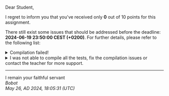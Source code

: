 Dear Student,

I regret to inform you that you've received only **0** out of 10 points for this assignment.

There still exist some issues that should be addressed before the deadline: **2024-06-19 23:50:00 CEST (+0200)**. For further details, please refer to the following list:

<details><summary>Compilation failed!</summary>##&nbsp;details&nbsp;(tip&nbsp;read&nbsp;from&nbsp;top&nbsp;to&nbsp;end):<br>```[&nbsp;16%]&nbsp;Building&nbsp;CXX&nbsp;object&nbsp;tests/lib/googletest/CMakeFiles/gtest.dir/src/gtest-all.cc.o<br>[&nbsp;33%]&nbsp;Linking&nbsp;CXX&nbsp;static&nbsp;library&nbsp;../../../lib/libgtest.a<br>[&nbsp;33%]&nbsp;Built&nbsp;target&nbsp;gtest<br>[&nbsp;50%]&nbsp;Building&nbsp;CXX&nbsp;object&nbsp;tests/lib/googletest/CMakeFiles/gtest_main.dir/src/gtest_main.cc.o<br>[&nbsp;66%]&nbsp;Linking&nbsp;CXX&nbsp;static&nbsp;library&nbsp;../../../lib/libgtest_main.a<br>[&nbsp;66%]&nbsp;Built&nbsp;target&nbsp;gtest_main<br>[&nbsp;83%]&nbsp;Building&nbsp;CXX&nbsp;object&nbsp;tests/CMakeFiles/tests.dir/myStringTests.cpp.o<br>In&nbsp;file&nbsp;included&nbsp;from&nbsp;/tmp/tmpacl04vps/student/tests/myStringTests.cpp:10:<br>/tmp/tmpacl04vps/student/tests/../mystring.h:&nbsp;In&nbsp;member&nbsp;function&nbsp;‘const&nbsp;char&&nbsp;MyString::const_iterator::operator*()&nbsp;const’:<br>/tmp/tmpacl04vps/student/tests/../mystring.h:242:36:&nbsp;error:&nbsp;returning&nbsp;reference&nbsp;to&nbsp;temporary&nbsp;[-Werror=return-local-addr]<br>&nbsp;&nbsp;242&nbsp;|&nbsp;&nbsp;&nbsp;&nbsp;&nbsp;&nbsp;&nbsp;&nbsp;&nbsp;return&nbsp;(*myString)[position];<br>&nbsp;&nbsp;&nbsp;&nbsp;&nbsp;&nbsp;|&nbsp;&nbsp;&nbsp;&nbsp;&nbsp;&nbsp;&nbsp;&nbsp;&nbsp;&nbsp;&nbsp;&nbsp;&nbsp;&nbsp;&nbsp;&nbsp;~~~~~~~~~~~~~~~~~~~~^<br>In&nbsp;file&nbsp;included&nbsp;from&nbsp;/usr/include/c++/13/vector:62,<br>&nbsp;&nbsp;&nbsp;&nbsp;&nbsp;&nbsp;&nbsp;&nbsp;&nbsp;&nbsp;&nbsp;&nbsp;&nbsp;&nbsp;&nbsp;&nbsp;&nbsp;from&nbsp;/tmp/tmpacl04vps/student/tests/myStringTests.cpp:1:<br>/usr/include/c++/13/bits/stl_algobase.h:&nbsp;In&nbsp;instantiation&nbsp;of&nbsp;‘constexpr&nbsp;_Iterator&nbsp;std::__find_if(_Iterator,&nbsp;_Iterator,&nbsp;_Predicate)&nbsp;[with&nbsp;_Iterator&nbsp;=&nbsp;MyString::iterator;&nbsp;_Predicate&nbsp;=&nbsp;__gnu_cxx::__ops::_Iter_pred&lt;MyString::trim()::&lt;lambda(char)&gt;&nbsp;&gt;]’:<br>/usr/include/c++/13/bits/stl_algo.h:3923:28:&nbsp;&nbsp;&nbsp;required&nbsp;from&nbsp;‘constexpr&nbsp;_IIter&nbsp;std::find_if(_IIter,&nbsp;_IIter,&nbsp;_Predicate)&nbsp;[with&nbsp;_IIter&nbsp;=&nbsp;MyString::iterator;&nbsp;_Predicate&nbsp;=&nbsp;MyString::trim()::&lt;lambda(char)&gt;]’<br>/tmp/tmpacl04vps/student/tests/../mystring.h:439:30:&nbsp;&nbsp;&nbsp;required&nbsp;from&nbsp;here<br>/usr/include/c++/13/bits/stl_algobase.h:2118:48:&nbsp;error:&nbsp;no&nbsp;matching&nbsp;function&nbsp;for&nbsp;call&nbsp;to&nbsp;‘__iterator_category(MyString::iterator&)’<br>&nbsp;2118&nbsp;|&nbsp;&nbsp;&nbsp;&nbsp;&nbsp;&nbsp;&nbsp;&nbsp;&nbsp;&nbsp;&nbsp;&nbsp;&nbsp;&nbsp;&nbsp;&nbsp;&nbsp;&nbsp;&nbsp;&nbsp;&nbsp;&nbsp;&nbsp;&nbsp;std::__iterator_category(__first));<br>&nbsp;&nbsp;&nbsp;&nbsp;&nbsp;&nbsp;|&nbsp;&nbsp;&nbsp;&nbsp;&nbsp;&nbsp;&nbsp;&nbsp;&nbsp;&nbsp;&nbsp;&nbsp;&nbsp;&nbsp;&nbsp;&nbsp;&nbsp;&nbsp;&nbsp;&nbsp;&nbsp;&nbsp;&nbsp;&nbsp;~~~~~~~~~~~~~~~~~~~~~~~~^~~~~~~~~<br>In&nbsp;file&nbsp;included&nbsp;from&nbsp;/usr/include/c++/13/bits/stl_algobase.h:65:<br>/usr/include/c++/13/bits/stl_iterator_base_types.h:239:5:&nbsp;note:&nbsp;candidate:&nbsp;‘template&lt;class&nbsp;_Iter&gt;&nbsp;constexpr&nbsp;typename&nbsp;std::iterator_traits&lt;&nbsp;&lt;template-parameter-1-1&gt;&nbsp;&gt;::iterator_category&nbsp;std::__iterator_category(const&nbsp;_Iter&)’<br>&nbsp;&nbsp;239&nbsp;|&nbsp;&nbsp;&nbsp;&nbsp;&nbsp;__iterator_category(const&nbsp;_Iter&)<br>&nbsp;&nbsp;&nbsp;&nbsp;&nbsp;&nbsp;|&nbsp;&nbsp;&nbsp;&nbsp;&nbsp;^~~~~~~~~~~~~~~~~~~<br>/usr/include/c++/13/bits/stl_iterator_base_types.h:239:5:&nbsp;note:&nbsp;&nbsp;&nbsp;template&nbsp;argument&nbsp;deduction/substitution&nbsp;failed:<br>/usr/include/c++/13/bits/stl_iterator_base_types.h:&nbsp;In&nbsp;substitution&nbsp;of&nbsp;‘template&lt;class&nbsp;_Iter&gt;&nbsp;constexpr&nbsp;typename&nbsp;std::iterator_traits&lt;&nbsp;&lt;template-parameter-1-1&gt;&nbsp;&gt;::iterator_category&nbsp;std::__iterator_category(const&nbsp;_Iter&)&nbsp;[with&nbsp;_Iter&nbsp;=&nbsp;MyString::iterator]’:<br>/usr/include/c++/13/bits/stl_algobase.h:2118:34:&nbsp;&nbsp;&nbsp;required&nbsp;from&nbsp;‘constexpr&nbsp;_Iterator&nbsp;std::__find_if(_Iterator,&nbsp;_Iterator,&nbsp;_Predicate)&nbsp;[with&nbsp;_Iterator&nbsp;=&nbsp;MyString::iterator;&nbsp;_Predicate&nbsp;=&nbsp;__gnu_cxx::__ops::_Iter_pred&lt;MyString::trim()::&lt;lambda(char)&gt;&nbsp;&gt;]’<br>/usr/include/c++/13/bits/stl_algo.h:3923:28:&nbsp;&nbsp;&nbsp;required&nbsp;from&nbsp;‘constexpr&nbsp;_IIter&nbsp;std::find_if(_IIter,&nbsp;_IIter,&nbsp;_Predicate)&nbsp;[with&nbsp;_IIter&nbsp;=&nbsp;MyString::iterator;&nbsp;_Predicate&nbsp;=&nbsp;MyString::trim()::&lt;lambda(char)&gt;]’<br>/tmp/tmpacl04vps/student/tests/../mystring.h:439:30:&nbsp;&nbsp;&nbsp;required&nbsp;from&nbsp;here<br>/usr/include/c++/13/bits/stl_iterator_base_types.h:239:5:&nbsp;error:&nbsp;no&nbsp;type&nbsp;named&nbsp;‘iterator_category’&nbsp;in&nbsp;‘struct&nbsp;std::iterator_traits&lt;MyString::iterator&gt;’<br>/usr/include/c++/13/bits/stl_algobase.h:&nbsp;In&nbsp;instantiation&nbsp;of&nbsp;‘constexpr&nbsp;_Iterator&nbsp;std::__find_if(_Iterator,&nbsp;_Iterator,&nbsp;_Predicate)&nbsp;[with&nbsp;_Iterator&nbsp;=&nbsp;MyString::reverse_iterator;&nbsp;_Predicate&nbsp;=&nbsp;__gnu_cxx::__ops::_Iter_pred&lt;MyString::trim()::&lt;lambda(char)&gt;&nbsp;&gt;]’:<br>/usr/include/c++/13/bits/stl_algo.h:3923:28:&nbsp;&nbsp;&nbsp;required&nbsp;from&nbsp;‘constexpr&nbsp;_IIter&nbsp;std::find_if(_IIter,&nbsp;_IIter,&nbsp;_Predicate)&nbsp;[with&nbsp;_IIter&nbsp;=&nbsp;MyString::reverse_iterator;&nbsp;_Predicate&nbsp;=&nbsp;MyString::trim()::&lt;lambda(char)&gt;]’<br>/tmp/tmpacl04vps/student/tests/../mystring.h:440:31:&nbsp;&nbsp;&nbsp;required&nbsp;from&nbsp;here<br>/usr/include/c++/13/bits/stl_algobase.h:2118:48:&nbsp;error:&nbsp;no&nbsp;matching&nbsp;function&nbsp;for&nbsp;call&nbsp;to&nbsp;‘__iterator_category(MyString::reverse_iterator&)’<br>&nbsp;2118&nbsp;|&nbsp;&nbsp;&nbsp;&nbsp;&nbsp;&nbsp;&nbsp;&nbsp;&nbsp;&nbsp;&nbsp;&nbsp;&nbsp;&nbsp;&nbsp;&nbsp;&nbsp;&nbsp;&nbsp;&nbsp;&nbsp;&nbsp;&nbsp;&nbsp;std::__iterator_category(__first));<br>&nbsp;&nbsp;&nbsp;&nbsp;&nbsp;&nbsp;|&nbsp;&nbsp;&nbsp;&nbsp;&nbsp;&nbsp;&nbsp;&nbsp;&nbsp;&nbsp;&nbsp;&nbsp;&nbsp;&nbsp;&nbsp;&nbsp;&nbsp;&nbsp;&nbsp;&nbsp;&nbsp;&nbsp;&nbsp;&nbsp;~~~~~~~~~~~~~~~~~~~~~~~~^~~~~~~~~<br>/usr/include/c++/13/bits/stl_iterator_base_types.h:239:5:&nbsp;note:&nbsp;candidate:&nbsp;‘template&lt;class&nbsp;_Iter&gt;&nbsp;constexpr&nbsp;typename&nbsp;std::iterator_traits&lt;&nbsp;&lt;template-parameter-1-1&gt;&nbsp;&gt;::iterator_category&nbsp;std::__iterator_category(const&nbsp;_Iter&)’<br>&nbsp;&nbsp;239&nbsp;|&nbsp;&nbsp;&nbsp;&nbsp;&nbsp;__iterator_category(const&nbsp;_Iter&)<br>&nbsp;&nbsp;&nbsp;&nbsp;&nbsp;&nbsp;|&nbsp;&nbsp;&nbsp;&nbsp;&nbsp;^~~~~~~~~~~~~~~~~~~<br>/usr/include/c++/13/bits/stl_iterator_base_types.h:239:5:&nbsp;note:&nbsp;&nbsp;&nbsp;template&nbsp;argument&nbsp;deduction/substitution&nbsp;failed:<br>/usr/include/c++/13/bits/stl_iterator_base_types.h:&nbsp;In&nbsp;substitution&nbsp;of&nbsp;‘template&lt;class&nbsp;_Iter&gt;&nbsp;constexpr&nbsp;typename&nbsp;std::iterator_traits&lt;&nbsp;&lt;template-parameter-1-1&gt;&nbsp;&gt;::iterator_category&nbsp;std::__iterator_category(const&nbsp;_Iter&)&nbsp;[with&nbsp;_Iter&nbsp;=&nbsp;MyString::reverse_iterator]’:<br>/usr/include/c++/13/bits/stl_algobase.h:2118:34:&nbsp;&nbsp;&nbsp;required&nbsp;from&nbsp;‘constexpr&nbsp;_Iterator&nbsp;std::__find_if(_Iterator,&nbsp;_Iterator,&nbsp;_Predicate)&nbsp;[with&nbsp;_Iterator&nbsp;=&nbsp;MyString::reverse_iterator;&nbsp;_Predicate&nbsp;=&nbsp;__gnu_cxx::__ops::_Iter_pred&lt;MyString::trim()::&lt;lambda(char)&gt;&nbsp;&gt;]’<br>/usr/include/c++/13/bits/stl_algo.h:3923:28:&nbsp;&nbsp;&nbsp;required&nbsp;from&nbsp;‘constexpr&nbsp;_IIter&nbsp;std::find_if(_IIter,&nbsp;_IIter,&nbsp;_Predicate)&nbsp;[with&nbsp;_IIter&nbsp;=&nbsp;MyString::reverse_iterator;&nbsp;_Predicate&nbsp;=&nbsp;MyString::trim()::&lt;lambda(char)&gt;]’<br>/tmp/tmpacl04vps/student/tests/../mystring.h:440:31:&nbsp;&nbsp;&nbsp;required&nbsp;from&nbsp;here<br>/usr/include/c++/13/bits/stl_iterator_base_types.h:239:5:&nbsp;error:&nbsp;no&nbsp;type&nbsp;named&nbsp;‘iterator_category’&nbsp;in&nbsp;‘struct&nbsp;std::iterator_traits&lt;MyString::reverse_iterator&gt;’<br>In&nbsp;file&nbsp;included&nbsp;from&nbsp;/usr/include/c++/13/bits/refwrap.h:39,<br>&nbsp;&nbsp;&nbsp;&nbsp;&nbsp;&nbsp;&nbsp;&nbsp;&nbsp;&nbsp;&nbsp;&nbsp;&nbsp;&nbsp;&nbsp;&nbsp;&nbsp;from&nbsp;/usr/include/c++/13/vector:68:<br>/usr/include/c++/13/bits/stl_function.h:&nbsp;In&nbsp;instantiation&nbsp;of&nbsp;‘constexpr&nbsp;bool&nbsp;std::less&lt;_Tp&gt;::operator()(const&nbsp;_Tp&,&nbsp;const&nbsp;_Tp&)&nbsp;const&nbsp;[with&nbsp;_Tp&nbsp;=&nbsp;MyString]’:<br>/usr/include/c++/13/bits/stl_map.h:511:32:&nbsp;&nbsp;&nbsp;required&nbsp;from&nbsp;‘std::map&lt;_Key,&nbsp;_Tp,&nbsp;_Compare,&nbsp;_Alloc&gt;::mapped_type&&nbsp;std::map&lt;_Key,&nbsp;_Tp,&nbsp;_Compare,&nbsp;_Alloc&gt;::operator[](const&nbsp;key_type&)&nbsp;[with&nbsp;_Key&nbsp;=&nbsp;MyString;&nbsp;_Tp&nbsp;=&nbsp;long&nbsp;unsigned&nbsp;int;&nbsp;_Compare&nbsp;=&nbsp;std::less&lt;MyString&gt;;&nbsp;_Alloc&nbsp;=&nbsp;std::allocator&lt;std::pair&lt;const&nbsp;MyString,&nbsp;long&nbsp;unsigned&nbsp;int&gt;&nbsp;&gt;;&nbsp;mapped_type&nbsp;=&nbsp;long&nbsp;unsigned&nbsp;int;&nbsp;key_type&nbsp;=&nbsp;MyString]’<br>/tmp/tmpacl04vps/student/tests/../mystring.h:501:32:&nbsp;&nbsp;&nbsp;required&nbsp;from&nbsp;here<br>/usr/include/c++/13/bits/stl_function.h:408:20:&nbsp;error:&nbsp;no&nbsp;match&nbsp;for&nbsp;‘operator&lt;’&nbsp;(operand&nbsp;types&nbsp;are&nbsp;‘const&nbsp;MyString’&nbsp;and&nbsp;‘const&nbsp;MyString’)<br>&nbsp;&nbsp;408&nbsp;|&nbsp;&nbsp;&nbsp;&nbsp;&nbsp;&nbsp;&nbsp;{&nbsp;return&nbsp;__x&nbsp;&lt;&nbsp;__y;&nbsp;}<br>&nbsp;&nbsp;&nbsp;&nbsp;&nbsp;&nbsp;|&nbsp;&nbsp;&nbsp;&nbsp;&nbsp;&nbsp;&nbsp;&nbsp;&nbsp;&nbsp;&nbsp;&nbsp;&nbsp;&nbsp;&nbsp;&nbsp;~~~~^~~~~<br>In&nbsp;file&nbsp;included&nbsp;from&nbsp;/usr/include/c++/13/bits/stl_algobase.h:67:<br>/usr/include/c++/13/bits/stl_iterator.h:583:5:&nbsp;note:&nbsp;candidate:&nbsp;‘template&lt;class&nbsp;_IteratorL,&nbsp;class&nbsp;_IteratorR&gt;&nbsp;&nbsp;requires&nbsp;&nbsp;three_way_comparable_with&lt;_IteratorR,&nbsp;_IteratorL,&nbsp;std::partial_ordering&gt;&nbsp;constexpr&nbsp;std::compare_three_way_result_t&lt;_IteratorL,&nbsp;_IteratorR&gt;&nbsp;std::operator&lt;=&gt;(const&nbsp;reverse_iterator&lt;_IteratorL&gt;&,&nbsp;const&nbsp;reverse_iterator&lt;_IteratorR&gt;&)’&nbsp;(reversed)<br>&nbsp;&nbsp;583&nbsp;|&nbsp;&nbsp;&nbsp;&nbsp;&nbsp;operator&lt;=&gt;(const&nbsp;reverse_iterator&lt;_IteratorL&gt;&&nbsp;__x,<br>&nbsp;&nbsp;&nbsp;&nbsp;&nbsp;&nbsp;|&nbsp;&nbsp;&nbsp;&nbsp;&nbsp;^~~~~~~~<br>/usr/include/c++/13/bits/stl_iterator.h:583:5:&nbsp;note:&nbsp;&nbsp;&nbsp;template&nbsp;argument&nbsp;deduction/substitution&nbsp;failed:<br>/usr/include/c++/13/bits/stl_function.h:408:20:&nbsp;note:&nbsp;&nbsp;&nbsp;‘const&nbsp;MyString’&nbsp;is&nbsp;not&nbsp;derived&nbsp;from&nbsp;‘const&nbsp;std::reverse_iterator&lt;_IteratorL&gt;’<br>&nbsp;&nbsp;408&nbsp;|&nbsp;&nbsp;&nbsp;&nbsp;&nbsp;&nbsp;&nbsp;{&nbsp;return&nbsp;__x&nbsp;&lt;&nbsp;__y;&nbsp;}<br>&nbsp;&nbsp;&nbsp;&nbsp;&nbsp;&nbsp;|&nbsp;&nbsp;&nbsp;&nbsp;&nbsp;&nbsp;&nbsp;&nbsp;&nbsp;&nbsp;&nbsp;&nbsp;&nbsp;&nbsp;&nbsp;&nbsp;~~~~^~~~~<br>/usr/include/c++/13/bits/stl_iterator.h:1690:5:&nbsp;note:&nbsp;candidate:&nbsp;‘template&lt;class&nbsp;_IteratorL,&nbsp;class&nbsp;_IteratorR&gt;&nbsp;&nbsp;requires&nbsp;&nbsp;three_way_comparable_with&lt;_IteratorR,&nbsp;_IteratorL,&nbsp;std::partial_ordering&gt;&nbsp;constexpr&nbsp;std::compare_three_way_result_t&lt;_IteratorL,&nbsp;_IteratorR&gt;&nbsp;std::operator&lt;=&gt;(const&nbsp;move_iterator&lt;_IteratorL&gt;&,&nbsp;const&nbsp;move_iterator&lt;_IteratorR&gt;&)’&nbsp;(reversed)<br>&nbsp;1690&nbsp;|&nbsp;&nbsp;&nbsp;&nbsp;&nbsp;operator&lt;=&gt;(const&nbsp;move_iterator&lt;_IteratorL&gt;&&nbsp;__x,<br>&nbsp;&nbsp;&nbsp;&nbsp;&nbsp;&nbsp;|&nbsp;&nbsp;&nbsp;&nbsp;&nbsp;^~~~~~~~<br>/usr/include/c++/13/bits/stl_iterator.h:1690:5:&nbsp;note:&nbsp;&nbsp;&nbsp;template&nbsp;argument&nbsp;deduction/substitution&nbsp;failed:<br>/usr/include/c++/13/bits/stl_function.h:408:20:&nbsp;note:&nbsp;&nbsp;&nbsp;‘const&nbsp;MyString’&nbsp;is&nbsp;not&nbsp;derived&nbsp;from&nbsp;‘const&nbsp;std::move_iterator&lt;_IteratorL&gt;’<br>&nbsp;&nbsp;408&nbsp;|&nbsp;&nbsp;&nbsp;&nbsp;&nbsp;&nbsp;&nbsp;{&nbsp;return&nbsp;__x&nbsp;&lt;&nbsp;__y;&nbsp;}<br>&nbsp;&nbsp;&nbsp;&nbsp;&nbsp;&nbsp;|&nbsp;&nbsp;&nbsp;&nbsp;&nbsp;&nbsp;&nbsp;&nbsp;&nbsp;&nbsp;&nbsp;&nbsp;&nbsp;&nbsp;&nbsp;&nbsp;~~~~^~~~~<br>In&nbsp;file&nbsp;included&nbsp;from&nbsp;/usr/include/c++/13/bits/stl_algobase.h:64:<br>/usr/include/c++/13/bits/stl_pair.h:819:5:&nbsp;note:&nbsp;candidate:&nbsp;‘template&lt;class&nbsp;_T1,&nbsp;class&nbsp;_T2&gt;&nbsp;constexpr&nbsp;std::common_comparison_category_t&lt;decltype&nbsp;(std::__detail::__synth3way(declval&lt;_T1&&gt;(),&nbsp;declval&lt;_T1&&gt;())),&nbsp;decltype&nbsp;(std::__detail::__synth3way(declval&lt;_T2&&gt;(),&nbsp;declval&lt;_T2&&gt;()))&gt;&nbsp;std::operator&lt;=&gt;(const&nbsp;pair&lt;_T1,&nbsp;_T2&gt;&,&nbsp;const&nbsp;pair&lt;_T1,&nbsp;_T2&gt;&)’&nbsp;(rewritten)<br>&nbsp;&nbsp;819&nbsp;|&nbsp;&nbsp;&nbsp;&nbsp;&nbsp;operator&lt;=&gt;(const&nbsp;pair&lt;_T1,&nbsp;_T2&gt;&&nbsp;__x,&nbsp;const&nbsp;pair&lt;_T1,&nbsp;_T2&gt;&&nbsp;__y)<br>&nbsp;&nbsp;&nbsp;&nbsp;&nbsp;&nbsp;|&nbsp;&nbsp;&nbsp;&nbsp;&nbsp;^~~~~~~~<br>/usr/include/c++/13/bits/stl_pair.h:819:5:&nbsp;note:&nbsp;&nbsp;&nbsp;template&nbsp;argument&nbsp;deduction/substitution&nbsp;failed:<br>/usr/include/c++/13/bits/stl_function.h:408:20:&nbsp;note:&nbsp;&nbsp;&nbsp;‘const&nbsp;MyString’&nbsp;is&nbsp;not&nbsp;derived&nbsp;from&nbsp;‘const&nbsp;std::pair&lt;_T1,&nbsp;_T2&gt;’<br>&nbsp;&nbsp;408&nbsp;|&nbsp;&nbsp;&nbsp;&nbsp;&nbsp;&nbsp;&nbsp;{&nbsp;return&nbsp;__x&nbsp;&lt;&nbsp;__y;&nbsp;}<br>&nbsp;&nbsp;&nbsp;&nbsp;&nbsp;&nbsp;|&nbsp;&nbsp;&nbsp;&nbsp;&nbsp;&nbsp;&nbsp;&nbsp;&nbsp;&nbsp;&nbsp;&nbsp;&nbsp;&nbsp;&nbsp;&nbsp;~~~~^~~~~<br>/usr/include/c++/13/bits/stl_iterator.h:601:5:&nbsp;note:&nbsp;candidate:&nbsp;‘template&lt;class&nbsp;_Iterator&gt;&nbsp;&nbsp;requires&nbsp;&nbsp;three_way_comparable&lt;_Iterator,&nbsp;std::partial_ordering&gt;&nbsp;constexpr&nbsp;std::compare_three_way_result_t&lt;_Iterator,&nbsp;_Iterator&gt;&nbsp;std::operator&lt;=&gt;(const&nbsp;reverse_iterator&lt;_IteratorL&gt;&,&nbsp;const&nbsp;reverse_iterator&lt;_IteratorL&gt;&)’&nbsp;(rewritten)<br>&nbsp;&nbsp;601&nbsp;|&nbsp;&nbsp;&nbsp;&nbsp;&nbsp;operator&lt;=&gt;(const&nbsp;reverse_iterator&lt;_Iterator&gt;&&nbsp;__x,<br>&nbsp;&nbsp;&nbsp;&nbsp;&nbsp;&nbsp;|&nbsp;&nbsp;&nbsp;&nbsp;&nbsp;^~~~~~~~<br>/usr/include/c++/13/bits/stl_iterator.h:601:5:&nbsp;note:&nbsp;&nbsp;&nbsp;template&nbsp;argument&nbsp;deduction/substitution&nbsp;failed:<br>/usr/include/c++/13/bits/stl_function.h:408:20:&nbsp;note:&nbsp;&nbsp;&nbsp;‘const&nbsp;MyString’&nbsp;is&nbsp;not&nbsp;derived&nbsp;from&nbsp;‘const&nbsp;std::reverse_iterator&lt;_IteratorL&gt;’<br>&nbsp;&nbsp;408&nbsp;|&nbsp;&nbsp;&nbsp;&nbsp;&nbsp;&nbsp;&nbsp;{&nbsp;return&nbsp;__x&nbsp;&lt;&nbsp;__y;&nbsp;}<br>&nbsp;&nbsp;&nbsp;&nbsp;&nbsp;&nbsp;|&nbsp;&nbsp;&nbsp;&nbsp;&nbsp;&nbsp;&nbsp;&nbsp;&nbsp;&nbsp;&nbsp;&nbsp;&nbsp;&nbsp;&nbsp;&nbsp;~~~~^~~~~<br>/usr/include/c++/13/bits/stl_iterator.h:1756:5:&nbsp;note:&nbsp;candidate:&nbsp;‘template&lt;class&nbsp;_Iterator&gt;&nbsp;&nbsp;requires&nbsp;&nbsp;three_way_comparable&lt;_Iterator,&nbsp;std::partial_ordering&gt;&nbsp;constexpr&nbsp;std::compare_three_way_result_t&lt;_Iterator,&nbsp;_Iterator&gt;&nbsp;std::operator&lt;=&gt;(const&nbsp;move_iterator&lt;_IteratorL&gt;&,&nbsp;const&nbsp;move_iterator&lt;_IteratorL&gt;&)’&nbsp;(rewritten)<br>&nbsp;1756&nbsp;|&nbsp;&nbsp;&nbsp;&nbsp;&nbsp;operator&lt;=&gt;(const&nbsp;move_iterator&lt;_Iterator&gt;&&nbsp;__x,<br>&nbsp;&nbsp;&nbsp;&nbsp;&nbsp;&nbsp;|&nbsp;&nbsp;&nbsp;&nbsp;&nbsp;^~~~~~~~<br>/usr/include/c++/13/bits/stl_iterator.h:1756:5:&nbsp;note:&nbsp;&nbsp;&nbsp;template&nbsp;argument&nbsp;deduction/substitution&nbsp;failed:<br>/usr/include/c++/13/bits/stl_function.h:408:20:&nbsp;note:&nbsp;&nbsp;&nbsp;‘const&nbsp;MyString’&nbsp;is&nbsp;not&nbsp;derived&nbsp;from&nbsp;‘const&nbsp;std::move_iterator&lt;_IteratorL&gt;’<br>&nbsp;&nbsp;408&nbsp;|&nbsp;&nbsp;&nbsp;&nbsp;&nbsp;&nbsp;&nbsp;{&nbsp;return&nbsp;__x&nbsp;&lt;&nbsp;__y;&nbsp;}<br>&nbsp;&nbsp;&nbsp;&nbsp;&nbsp;&nbsp;|&nbsp;&nbsp;&nbsp;&nbsp;&nbsp;&nbsp;&nbsp;&nbsp;&nbsp;&nbsp;&nbsp;&nbsp;&nbsp;&nbsp;&nbsp;&nbsp;~~~~^~~~~<br>In&nbsp;file&nbsp;included&nbsp;from&nbsp;/usr/include/c++/13/vector:66:<br>/usr/include/c++/13/bits/stl_vector.h:2056:5:&nbsp;note:&nbsp;candidate:&nbsp;‘template&lt;class&nbsp;_Tp,&nbsp;class&nbsp;_Alloc&gt;&nbsp;constexpr&nbsp;std::__detail::__synth3way_t&lt;_T1&gt;&nbsp;std::operator&lt;=&gt;(const&nbsp;vector&lt;_Tp,&nbsp;_Alloc&gt;&,&nbsp;const&nbsp;vector&lt;_Tp,&nbsp;_Alloc&gt;&)’&nbsp;(rewritten)<br>&nbsp;2056&nbsp;|&nbsp;&nbsp;&nbsp;&nbsp;&nbsp;operator&lt;=&gt;(const&nbsp;vector&lt;_Tp,&nbsp;_Alloc&gt;&&nbsp;__x,&nbsp;const&nbsp;vector&lt;_Tp,&nbsp;_Alloc&gt;&&nbsp;__y)<br>&nbsp;&nbsp;&nbsp;&nbsp;&nbsp;&nbsp;|&nbsp;&nbsp;&nbsp;&nbsp;&nbsp;^~~~~~~~<br>/usr/include/c++/13/bits/stl_vector.h:2056:5:&nbsp;note:&nbsp;&nbsp;&nbsp;template&nbsp;argument&nbsp;deduction/substitution&nbsp;failed:<br>/usr/include/c++/13/bits/stl_function.h:408:20:&nbsp;note:&nbsp;&nbsp;&nbsp;‘const&nbsp;MyString’&nbsp;is&nbsp;not&nbsp;derived&nbsp;from&nbsp;‘const&nbsp;std::vector&lt;_Tp,&nbsp;_Alloc&gt;’<br>&nbsp;&nbsp;408&nbsp;|&nbsp;&nbsp;&nbsp;&nbsp;&nbsp;&nbsp;&nbsp;{&nbsp;return&nbsp;__x&nbsp;&lt;&nbsp;__y;&nbsp;}<br>&nbsp;&nbsp;&nbsp;&nbsp;&nbsp;&nbsp;|&nbsp;&nbsp;&nbsp;&nbsp;&nbsp;&nbsp;&nbsp;&nbsp;&nbsp;&nbsp;&nbsp;&nbsp;&nbsp;&nbsp;&nbsp;&nbsp;~~~~^~~~~<br>/usr/include/c++/13/bits/stl_iterator.h:550:5:&nbsp;note:&nbsp;candidate:&nbsp;‘template&lt;class&nbsp;_IteratorL,&nbsp;class&nbsp;_IteratorR&gt;&nbsp;constexpr&nbsp;bool&nbsp;std::operator&lt;(const&nbsp;reverse_iterator&lt;_IteratorL&gt;&,&nbsp;const&nbsp;reverse_iterator&lt;_IteratorR&gt;&)&nbsp;requires&nbsp;requires{{std::operator&lt;::__x-&gt;base()&nbsp;&gt;&nbsp;std::operator&lt;::__y-&gt;base()}&nbsp;-&gt;&nbsp;decltype(auto)&nbsp;[requires&nbsp;std::convertible_to&lt;&lt;placeholder&gt;,&nbsp;bool&gt;];}’<br>&nbsp;&nbsp;550&nbsp;|&nbsp;&nbsp;&nbsp;&nbsp;&nbsp;operator&lt;(const&nbsp;reverse_iterator&lt;_IteratorL&gt;&&nbsp;__x,<br>&nbsp;&nbsp;&nbsp;&nbsp;&nbsp;&nbsp;|&nbsp;&nbsp;&nbsp;&nbsp;&nbsp;^~~~~~~~<br>/usr/include/c++/13/bits/stl_iterator.h:550:5:&nbsp;note:&nbsp;&nbsp;&nbsp;template&nbsp;argument&nbsp;deduction/substitution&nbsp;failed:<br>/usr/include/c++/13/bits/stl_function.h:408:20:&nbsp;note:&nbsp;&nbsp;&nbsp;‘const&nbsp;MyString’&nbsp;is&nbsp;not&nbsp;derived&nbsp;from&nbsp;‘const&nbsp;std::reverse_iterator&lt;_IteratorL&gt;’<br>&nbsp;&nbsp;408&nbsp;|&nbsp;&nbsp;&nbsp;&nbsp;&nbsp;&nbsp;&nbsp;{&nbsp;return&nbsp;__x&nbsp;&lt;&nbsp;__y;&nbsp;}<br>&nbsp;&nbsp;&nbsp;&nbsp;&nbsp;&nbsp;|&nbsp;&nbsp;&nbsp;&nbsp;&nbsp;&nbsp;&nbsp;&nbsp;&nbsp;&nbsp;&nbsp;&nbsp;&nbsp;&nbsp;&nbsp;&nbsp;~~~~^~~~~<br>/usr/include/c++/13/bits/stl_iterator.h:1705:5:&nbsp;note:&nbsp;candidate:&nbsp;‘template&lt;class&nbsp;_IteratorL,&nbsp;class&nbsp;_IteratorR&gt;&nbsp;constexpr&nbsp;bool&nbsp;std::operator&lt;(const&nbsp;move_iterator&lt;_IteratorL&gt;&,&nbsp;const&nbsp;move_iterator&lt;_IteratorR&gt;&)&nbsp;requires&nbsp;requires{{std::operator&lt;::__x-&gt;base()&nbsp;&lt;&nbsp;std::operator&lt;::__y-&gt;base()}&nbsp;-&gt;&nbsp;decltype(auto)&nbsp;[requires&nbsp;std::convertible_to&lt;&lt;placeholder&gt;,&nbsp;bool&gt;];}’<br>&nbsp;1705&nbsp;|&nbsp;&nbsp;&nbsp;&nbsp;&nbsp;operator&lt;(const&nbsp;move_iterator&lt;_IteratorL&gt;&&nbsp;__x,<br>&nbsp;&nbsp;&nbsp;&nbsp;&nbsp;&nbsp;|&nbsp;&nbsp;&nbsp;&nbsp;&nbsp;^~~~~~~~<br>/usr/include/c++/13/bits/stl_iterator.h:1705:5:&nbsp;note:&nbsp;&nbsp;&nbsp;template&nbsp;argument&nbsp;deduction/substitution&nbsp;failed:<br>/usr/include/c++/13/bits/stl_function.h:408:20:&nbsp;note:&nbsp;&nbsp;&nbsp;‘const&nbsp;MyString’&nbsp;is&nbsp;not&nbsp;derived&nbsp;from&nbsp;‘const&nbsp;std::move_iterator&lt;_IteratorL&gt;’<br>&nbsp;&nbsp;408&nbsp;|&nbsp;&nbsp;&nbsp;&nbsp;&nbsp;&nbsp;&nbsp;{&nbsp;return&nbsp;__x&nbsp;&lt;&nbsp;__y;&nbsp;}<br>&nbsp;&nbsp;&nbsp;&nbsp;&nbsp;&nbsp;|&nbsp;&nbsp;&nbsp;&nbsp;&nbsp;&nbsp;&nbsp;&nbsp;&nbsp;&nbsp;&nbsp;&nbsp;&nbsp;&nbsp;&nbsp;&nbsp;~~~~^~~~~<br>In&nbsp;file&nbsp;included&nbsp;from&nbsp;/usr/include/c++/13/string:54,<br>&nbsp;&nbsp;&nbsp;&nbsp;&nbsp;&nbsp;&nbsp;&nbsp;&nbsp;&nbsp;&nbsp;&nbsp;&nbsp;&nbsp;&nbsp;&nbsp;&nbsp;from&nbsp;/usr/include/c++/13/bits/locale_classes.h:40,<br>&nbsp;&nbsp;&nbsp;&nbsp;&nbsp;&nbsp;&nbsp;&nbsp;&nbsp;&nbsp;&nbsp;&nbsp;&nbsp;&nbsp;&nbsp;&nbsp;&nbsp;from&nbsp;/usr/include/c++/13/bits/ios_base.h:41,<br>&nbsp;&nbsp;&nbsp;&nbsp;&nbsp;&nbsp;&nbsp;&nbsp;&nbsp;&nbsp;&nbsp;&nbsp;&nbsp;&nbsp;&nbsp;&nbsp;&nbsp;from&nbsp;/usr/include/c++/13/iomanip:42,<br>&nbsp;&nbsp;&nbsp;&nbsp;&nbsp;&nbsp;&nbsp;&nbsp;&nbsp;&nbsp;&nbsp;&nbsp;&nbsp;&nbsp;&nbsp;&nbsp;&nbsp;from&nbsp;/tmp/tmpacl04vps/student/tests/lib/googletest/include/gtest/gtest.h:54,<br>&nbsp;&nbsp;&nbsp;&nbsp;&nbsp;&nbsp;&nbsp;&nbsp;&nbsp;&nbsp;&nbsp;&nbsp;&nbsp;&nbsp;&nbsp;&nbsp;&nbsp;from&nbsp;/tmp/tmpacl04vps/student/tests/myStringTests.cpp:7:<br>/usr/include/c++/13/bits/basic_string.h:&nbsp;In&nbsp;instantiation&nbsp;of&nbsp;‘static&nbsp;constexpr&nbsp;void&nbsp;std::__cxx11::basic_string&lt;_CharT,&nbsp;_Traits,&nbsp;_Alloc&gt;::_S_copy_chars(_CharT*,&nbsp;_Iterator,&nbsp;_Iterator)&nbsp;[with&nbsp;_Iterator&nbsp;=&nbsp;MyString*;&nbsp;_CharT&nbsp;=&nbsp;char;&nbsp;_Traits&nbsp;=&nbsp;std::char_traits&lt;char&gt;;&nbsp;_Alloc&nbsp;=&nbsp;std::allocator&lt;char&gt;]’:<br>/usr/include/c++/13/bits/basic_string.tcc:243:21:&nbsp;&nbsp;&nbsp;required&nbsp;from&nbsp;‘constexpr&nbsp;void&nbsp;std::__cxx11::basic_string&lt;_CharT,&nbsp;_Traits,&nbsp;_Alloc&gt;::_M_construct(_InIterator,&nbsp;_InIterator,&nbsp;std::forward_iterator_tag)&nbsp;[with&nbsp;_FwdIterator&nbsp;=&nbsp;MyString*;&nbsp;_CharT&nbsp;=&nbsp;char;&nbsp;_Traits&nbsp;=&nbsp;std::char_traits&lt;char&gt;;&nbsp;_Alloc&nbsp;=&nbsp;std::allocator&lt;char&gt;]’<br>/usr/include/c++/13/bits/basic_string.h:753:16:&nbsp;&nbsp;&nbsp;required&nbsp;from&nbsp;‘constexpr&nbsp;std::__cxx11::basic_string&lt;_CharT,&nbsp;_Traits,&nbsp;_Alloc&gt;::basic_string(_InputIterator,&nbsp;_InputIterator,&nbsp;const&nbsp;_Alloc&)&nbsp;[with&nbsp;_InputIterator&nbsp;=&nbsp;MyString*;&nbsp;&lt;template-parameter-2-2&gt;&nbsp;=&nbsp;void;&nbsp;_CharT&nbsp;=&nbsp;char;&nbsp;_Traits&nbsp;=&nbsp;std::char_traits&lt;char&gt;;&nbsp;_Alloc&nbsp;=&nbsp;std::allocator&lt;char&gt;]’<br>/tmp/tmpacl04vps/student/tests/../mystring.h:442:56:&nbsp;&nbsp;&nbsp;required&nbsp;from&nbsp;here<br>/usr/include/c++/13/bits/basic_string.h:451:32:&nbsp;error:&nbsp;no&nbsp;matching&nbsp;function&nbsp;for&nbsp;call&nbsp;to&nbsp;‘std::char_traits&lt;char&gt;::assign(char&,&nbsp;MyString&)’<br>&nbsp;&nbsp;451&nbsp;|&nbsp;&nbsp;&nbsp;&nbsp;&nbsp;&nbsp;&nbsp;&nbsp;&nbsp;&nbsp;&nbsp;&nbsp;&nbsp;traits_type::assign(*__p,&nbsp;*__k1);&nbsp;//&nbsp;These&nbsp;types&nbsp;are&nbsp;off.<br>&nbsp;&nbsp;&nbsp;&nbsp;&nbsp;&nbsp;|&nbsp;&nbsp;&nbsp;&nbsp;&nbsp;&nbsp;&nbsp;&nbsp;&nbsp;&nbsp;&nbsp;&nbsp;&nbsp;~~~~~~~~~~~~~~~~~~~^~~~~~~~~~~~~<br>In&nbsp;file&nbsp;included&nbsp;from&nbsp;/usr/include/c++/13/string:42:<br>/usr/include/c++/13/bits/char_traits.h:361:7:&nbsp;note:&nbsp;candidate:&nbsp;‘static&nbsp;constexpr&nbsp;void&nbsp;std::char_traits&lt;char&gt;::assign(char_type&,&nbsp;const&nbsp;char_type&)’<br>&nbsp;&nbsp;361&nbsp;|&nbsp;&nbsp;&nbsp;&nbsp;&nbsp;&nbsp;&nbsp;assign(char_type&&nbsp;__c1,&nbsp;const&nbsp;char_type&&nbsp;__c2)&nbsp;_GLIBCXX_NOEXCEPT<br>&nbsp;&nbsp;&nbsp;&nbsp;&nbsp;&nbsp;|&nbsp;&nbsp;&nbsp;&nbsp;&nbsp;&nbsp;&nbsp;^~~~~~<br>/usr/include/c++/13/bits/char_traits.h:361:48:&nbsp;note:&nbsp;&nbsp;&nbsp;no&nbsp;known&nbsp;conversion&nbsp;for&nbsp;argument&nbsp;2&nbsp;from&nbsp;‘MyString’&nbsp;to&nbsp;‘const&nbsp;std::char_traits&lt;char&gt;::char_type&’&nbsp;{aka&nbsp;‘const&nbsp;char&’}<br>&nbsp;&nbsp;361&nbsp;|&nbsp;&nbsp;&nbsp;&nbsp;&nbsp;&nbsp;&nbsp;assign(char_type&&nbsp;__c1,&nbsp;const&nbsp;char_type&&nbsp;__c2)&nbsp;_GLIBCXX_NOEXCEPT<br>&nbsp;&nbsp;&nbsp;&nbsp;&nbsp;&nbsp;|&nbsp;&nbsp;&nbsp;&nbsp;&nbsp;&nbsp;&nbsp;&nbsp;&nbsp;&nbsp;&nbsp;&nbsp;&nbsp;&nbsp;&nbsp;&nbsp;&nbsp;&nbsp;&nbsp;&nbsp;&nbsp;&nbsp;&nbsp;&nbsp;&nbsp;&nbsp;&nbsp;&nbsp;&nbsp;&nbsp;&nbsp;~~~~~~~~~~~~~~~~~^~~~<br>/usr/include/c++/13/bits/char_traits.h:449:7:&nbsp;note:&nbsp;candidate:&nbsp;‘static&nbsp;constexpr&nbsp;std::char_traits&lt;char&gt;::char_type*&nbsp;std::char_traits&lt;char&gt;::assign(char_type*,&nbsp;std::size_t,&nbsp;char_type)’<br>&nbsp;&nbsp;449&nbsp;|&nbsp;&nbsp;&nbsp;&nbsp;&nbsp;&nbsp;&nbsp;assign(char_type*&nbsp;__s,&nbsp;size_t&nbsp;__n,&nbsp;char_type&nbsp;__a)<br>&nbsp;&nbsp;&nbsp;&nbsp;&nbsp;&nbsp;|&nbsp;&nbsp;&nbsp;&nbsp;&nbsp;&nbsp;&nbsp;^~~~~~<br>/usr/include/c++/13/bits/char_traits.h:449:7:&nbsp;note:&nbsp;&nbsp;&nbsp;candidate&nbsp;expects&nbsp;3&nbsp;arguments,&nbsp;2&nbsp;provided<br>In&nbsp;file&nbsp;included&nbsp;from&nbsp;/usr/include/c++/13/algorithm:61,<br>&nbsp;&nbsp;&nbsp;&nbsp;&nbsp;&nbsp;&nbsp;&nbsp;&nbsp;&nbsp;&nbsp;&nbsp;&nbsp;&nbsp;&nbsp;&nbsp;&nbsp;from&nbsp;/tmp/tmpacl04vps/student/tests/myStringTests.cpp:2:<br>/usr/include/c++/13/bits/stl_algo.h:&nbsp;In&nbsp;instantiation&nbsp;of&nbsp;‘constexpr&nbsp;_InputIterator&nbsp;std::__find_if_not(_InputIterator,&nbsp;_InputIterator,&nbsp;_Predicate)&nbsp;[with&nbsp;_InputIterator&nbsp;=&nbsp;MyString::const_iterator;&nbsp;_Predicate&nbsp;=&nbsp;__gnu_cxx::__ops::_Iter_pred&lt;function&lt;bool(char)&gt;&nbsp;&gt;]’:<br>/usr/include/c++/13/bits/stl_algo.h:519:32:&nbsp;&nbsp;&nbsp;required&nbsp;from&nbsp;‘constexpr&nbsp;_IIter&nbsp;std::find_if_not(_IIter,&nbsp;_IIter,&nbsp;_Predicate)&nbsp;[with&nbsp;_IIter&nbsp;=&nbsp;MyString::const_iterator;&nbsp;_Predicate&nbsp;=&nbsp;function&lt;bool(char)&gt;]’<br>/usr/include/c++/13/bits/stl_algo.h:459:40:&nbsp;&nbsp;&nbsp;required&nbsp;from&nbsp;‘constexpr&nbsp;bool&nbsp;std::all_of(_IIter,&nbsp;_IIter,&nbsp;_Predicate)&nbsp;[with&nbsp;_IIter&nbsp;=&nbsp;MyString::const_iterator;&nbsp;_Predicate&nbsp;=&nbsp;function&lt;bool(char)&gt;]’<br>/tmp/tmpacl04vps/student/tests/../mystring.h:463:23:&nbsp;&nbsp;&nbsp;required&nbsp;from&nbsp;here<br>/usr/include/c++/13/bits/stl_algo.h:114:53:&nbsp;error:&nbsp;no&nbsp;matching&nbsp;function&nbsp;for&nbsp;call&nbsp;to&nbsp;‘__iterator_category(MyString::const_iterator&)’<br>&nbsp;&nbsp;114&nbsp;|&nbsp;&nbsp;&nbsp;&nbsp;&nbsp;&nbsp;&nbsp;&nbsp;&nbsp;&nbsp;&nbsp;&nbsp;&nbsp;&nbsp;&nbsp;&nbsp;&nbsp;&nbsp;&nbsp;&nbsp;&nbsp;&nbsp;&nbsp;&nbsp;&nbsp;&nbsp;&nbsp;&nbsp;&nbsp;std::__iterator_category(__first));<br>&nbsp;&nbsp;&nbsp;&nbsp;&nbsp;&nbsp;|&nbsp;&nbsp;&nbsp;&nbsp;&nbsp;&nbsp;&nbsp;&nbsp;&nbsp;&nbsp;&nbsp;&nbsp;&nbsp;&nbsp;&nbsp;&nbsp;&nbsp;&nbsp;&nbsp;&nbsp;&nbsp;&nbsp;&nbsp;&nbsp;&nbsp;&nbsp;&nbsp;&nbsp;&nbsp;~~~~~~~~~~~~~~~~~~~~~~~~^~~~~~~~~<br>/usr/include/c++/13/bits/stl_iterator_base_types.h:239:5:&nbsp;note:&nbsp;candidate:&nbsp;‘template&lt;class&nbsp;_Iter&gt;&nbsp;constexpr&nbsp;typename&nbsp;std::iterator_traits&lt;&nbsp;&lt;template-parameter-1-1&gt;&nbsp;&gt;::iterator_category&nbsp;std::__iterator_category(const&nbsp;_Iter&)’<br>&nbsp;&nbsp;239&nbsp;|&nbsp;&nbsp;&nbsp;&nbsp;&nbsp;__iterator_category(const&nbsp;_Iter&)<br>&nbsp;&nbsp;&nbsp;&nbsp;&nbsp;&nbsp;|&nbsp;&nbsp;&nbsp;&nbsp;&nbsp;^~~~~~~~~~~~~~~~~~~<br>/usr/include/c++/13/bits/stl_iterator_base_types.h:239:5:&nbsp;note:&nbsp;&nbsp;&nbsp;template&nbsp;argument&nbsp;deduction/substitution&nbsp;failed:<br>/usr/include/c++/13/bits/stl_iterator_base_types.h:&nbsp;In&nbsp;substitution&nbsp;of&nbsp;‘template&lt;class&nbsp;_Iter&gt;&nbsp;constexpr&nbsp;typename&nbsp;std::iterator_traits&lt;&nbsp;&lt;template-parameter-1-1&gt;&nbsp;&gt;::iterator_category&nbsp;std::__iterator_category(const&nbsp;_Iter&)&nbsp;[with&nbsp;_Iter&nbsp;=&nbsp;MyString::const_iterator]’:<br>/usr/include/c++/13/bits/stl_algo.h:114:32:&nbsp;&nbsp;&nbsp;required&nbsp;from&nbsp;‘constexpr&nbsp;_InputIterator&nbsp;std::__find_if_not(_InputIterator,&nbsp;_InputIterator,&nbsp;_Predicate)&nbsp;[with&nbsp;_InputIterator&nbsp;=&nbsp;MyString::const_iterator;&nbsp;_Predicate&nbsp;=&nbsp;__gnu_cxx::__ops::_Iter_pred&lt;function&lt;bool(char)&gt;&nbsp;&gt;]’<br>/usr/include/c++/13/bits/stl_algo.h:519:32:&nbsp;&nbsp;&nbsp;required&nbsp;from&nbsp;‘constexpr&nbsp;_IIter&nbsp;std::find_if_not(_IIter,&nbsp;_IIter,&nbsp;_Predicate)&nbsp;[with&nbsp;_IIter&nbsp;=&nbsp;MyString::const_iterator;&nbsp;_Predicate&nbsp;=&nbsp;function&lt;bool(char)&gt;]’<br>/usr/include/c++/13/bits/stl_algo.h:459:40:&nbsp;&nbsp;&nbsp;required&nbsp;from&nbsp;‘constexpr&nbsp;bool&nbsp;std::all_of(_IIter,&nbsp;_IIter,&nbsp;_Predicate)&nbsp;[with&nbsp;_IIter&nbsp;=&nbsp;MyString::const_iterator;&nbsp;_Predicate&nbsp;=&nbsp;function&lt;bool(char)&gt;]’<br>/tmp/tmpacl04vps/student/tests/../mystring.h:463:23:&nbsp;&nbsp;&nbsp;required&nbsp;from&nbsp;here<br>/usr/include/c++/13/bits/stl_iterator_base_types.h:239:5:&nbsp;error:&nbsp;no&nbsp;type&nbsp;named&nbsp;‘iterator_category’&nbsp;in&nbsp;‘struct&nbsp;std::iterator_traits&lt;MyString::const_iterator&gt;’<br>cc1plus:&nbsp;all&nbsp;warnings&nbsp;being&nbsp;treated&nbsp;as&nbsp;errors<br>make[3]:&nbsp;***&nbsp;[tests/CMakeFiles/tests.dir/build.make:76:&nbsp;tests/CMakeFiles/tests.dir/myStringTests.cpp.o]&nbsp;Error&nbsp;1<br>make[2]:&nbsp;***&nbsp;[CMakeFiles/Makefile2:345:&nbsp;tests/CMakeFiles/tests.dir/all]&nbsp;Error&nbsp;2<br>make[1]:&nbsp;***&nbsp;[CMakeFiles/Makefile2:352:&nbsp;tests/CMakeFiles/tests.dir/rule]&nbsp;Error&nbsp;2<br>make:&nbsp;***&nbsp;[Makefile:260:&nbsp;tests]&nbsp;Error&nbsp;2<br>```</details>
<details><summary>I was not able to compile all the tests, fix the compilation issues or contact the teacher for more support.</summary></details>

-----------
I remain your faithful servant\
_Bobot_\
_May 26, AD 2024, 18:05:31 (UTC)_